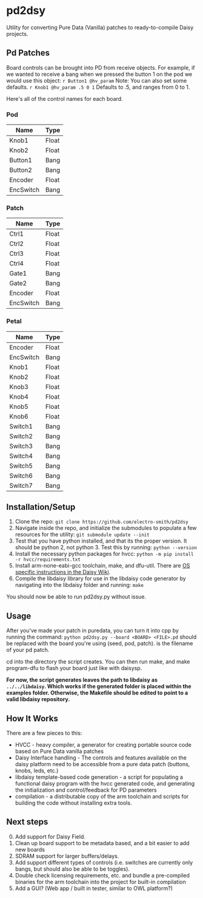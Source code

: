 # pd2dsy

Utility for converting Pure Data (Vanilla) patches to ready-to-compile Daisy projects.

## Pd Patches
Board controls can be brought into PD from receive objects.
For example, if we wanted to receive a bang when we pressed the button 1 on the pod we would use this object:
```r Button1 @hv_param```
Note: You can also set some defaults. ```r Knob1 @hv_param .5 0 1``` Defaults to .5, and ranges from 0 to 1.

Here's all of the control names for each board.

### Pod

| Name | Type |
| --- | --- |
| Knob1 | Float |
| Knob2 | Float |
| Button1 | Bang |
| Button2 | Bang |
| Encoder | Float |
| EncSwitch | Bang | 

### Patch

| Name | Type |
| --- | --- |
| Ctrl1 | Float |
| Ctrl2 | Float |
| Ctrl3 | Float |
| Ctrl4 | Float |
| Gate1 | Bang |
| Gate2 | Bang |
| Encoder | Float |
| EncSwitch | Bang | 

### Petal

| Name | Type |
| ---- | ---- |
| Encoder | Float |
| EncSwitch | Bang |
| Knob1 | Float |
| Knob2 | Float |
| Knob3 | Float |
| Knob4 | Float |
| Knob5 | Float |
| Knob6 | Float |
| Switch1 | Bang |
| Switch2 | Bang |
| Switch3 | Bang |
| Switch4 | Bang |
| Switch5 | Bang |
| Switch6 | Bang |
| Switch7 | Bang |

## Installation/Setup

1. Clone the repo: `git clone https://github.com/electro-smith/pd2dsy`
2. Navigate inside the repo, and initialize the submodules to populate a few resources for the utility: `git submodule update --init`
3. Test that you have python installed, and that its the proper version. It should be python 2, not python 3. Test this by running: `python --version`
4. Install the necessary python packages for hvcc: `python -m pip install -r hvcc/requirements.txt`
5. Install arm-none-eabi-gcc toolchain, make, and dfu-util. There are [OS specific instructions in the Daisy Wiki](https://github.com/electro-smith/DaisyWiki/wiki).
6. Compile the libdaisy library for use in the libdaisy code generator by navigating into the libdaisy folder and running: `make`

You should now be able to run pd2dsy.py without issue.

## Usage

After you've made your patch in puredata, you can turn it into cpp by running the command:
```python pd2dsy.py --board <BOARD> <FILE>.pd```
<BOARD> should be replaced with the board you're using (seed, pod, patch).
<FILE> is the filename of your pd patch.

cd into the directory the script creates. You can then run make, and make program-dfu to flash your board just like with daisysp.

**For now, the script generates leaves the path to libdaisy as `../../libdaisy`. Which works if the generated folder is placed within the examples folder.
Otherwise, the Makefile should be edited to point to a valid libdaisy repository.**

## How It Works

There are a few pieces to this:

* HVCC - heavy compiler, a generator for creating portable source code based on Pure Data vanilla patches
* Daisy Interface handling - The controls and features available on the daisy platform need to be accessible from a pure data patch (buttons, knobs, leds, etc.)
* libdaisy template-based code generation - a script for populating a functional daisy program with the hvcc generated code, and generating the initialization and control/feedback for PD parameters
* compilation - a distributable copy of the arm toolchain and scripts for building the code without installing extra tools.

## Next steps

0. Add support for Daisy Field.
1. Clean up board support to be metadata based, and a bit easier to add new boards
2. SDRAM support for larger buffers/delays.
3. Add support different types of controls (i.e. switches are currently only bangs, but should also be able to be toggles). 
4. Double check licensing requirements, etc. and bundle a pre-compiled binaries for the arm toolchain into the project for built-in compilation
5. Add a GUI? (Web app / built in tester, similar to OWL platform?)
